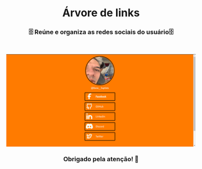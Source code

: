 <h1 align="center"> Árvore de links</h1>
<h3 align="center">🗄️ Reúne e organiza as redes sociais do usuário🗄️<h3>
<br>
<img align="center" src="./imagens/print.png/">
<br>
<h3 align="center">Obrigado pela atenção! 💌<h3>